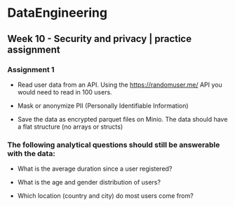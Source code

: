 # DataEngineering


## Week 10 - Security and privacy | practice assignment

### Assignment 1 

- Read user data from an API. Using the https://randomuser.me/ API you would need to read in 100 users.

- Mask or anonymize PII (Personally Identifiable Information)

- Save the data as encrypted parquet files on Minio. The data should have a flat structure (no arrays or structs)


### The following analytical questions should still be answerable with the data:

- What is the average duration since a user registered?
  
- What is the age and gender distribution of users?
  
- Which location (country and city) do most users come from?

  
